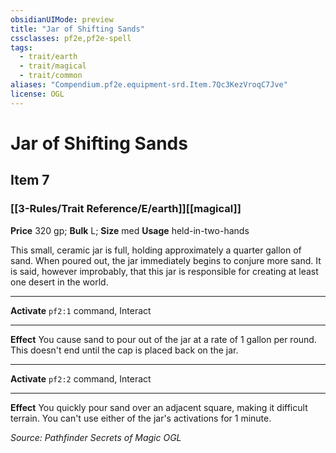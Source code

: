 ```yaml
---
obsidianUIMode: preview
title: "Jar of Shifting Sands"
cssclasses: pf2e,pf2e-spell
tags:
  - trait/earth
  - trait/magical
  - trait/common
aliases: "Compendium.pf2e.equipment-srd.Item.7Qc3KezVroqC7Jve"
license: OGL
---
```

# Jar of Shifting Sands
## Item 7
### [[3-Rules/Trait Reference/E/earth]][[magical]]


**Price** 320 gp; 
**Bulk** L; **Size** med
**Usage** held-in-two-hands

This small, ceramic jar is full, holding approximately a quarter gallon of sand. When poured out, the jar immediately begins to conjure more sand. It is said, however improbably, that this jar is responsible for creating at least one desert in the world.

* * *

**Activate** `pf2:1` command, Interact

* * *

**Effect** You cause sand to pour out of the jar at a rate of 1 gallon per round. This doesn't end until the cap is placed back on the jar.

* * *

**Activate** `pf2:2` command, Interact

* * *

**Effect** You quickly pour sand over an adjacent square, making it difficult terrain. You can't use either of the jar's activations for 1 minute.

*Source: Pathfinder Secrets of Magic*
*OGL*